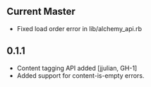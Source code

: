 Current Master
--------------
* Fixed load order error in lib/alchemy_api.rb

0.1.1
-----
* Content tagging API added [jjulian, GH-1]
* Added support for content-is-empty errors.
